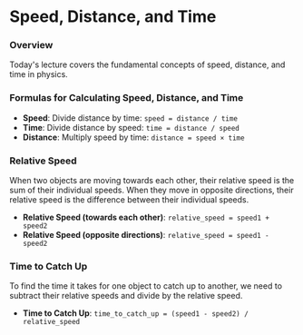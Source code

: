**Speed, Distance, and Time**
=====================================

### Overview

Today's lecture covers the fundamental concepts of speed, distance, and time in physics.

### Formulas for Calculating Speed, Distance, and Time

*   **Speed**: Divide distance by time: `speed = distance / time`
*   **Time**: Divide distance by speed: `time = distance / speed`
*   **Distance**: Multiply speed by time: `distance = speed × time`

### Relative Speed

When two objects are moving towards each other, their relative speed is the sum of their individual speeds. When they move in opposite directions, their relative speed is the difference between their individual speeds.

*   **Relative Speed (towards each other)**: `relative_speed = speed1 + speed2`
*   **Relative Speed (opposite directions)**: `relative_speed = speed1 - speed2`

### Time to Catch Up

To find the time it takes for one object to catch up to another, we need to subtract their relative speeds and divide by the relative speed.

*   **Time to Catch Up**: `time_to_catch_up = (speed1 - speed2) / relative_speed`